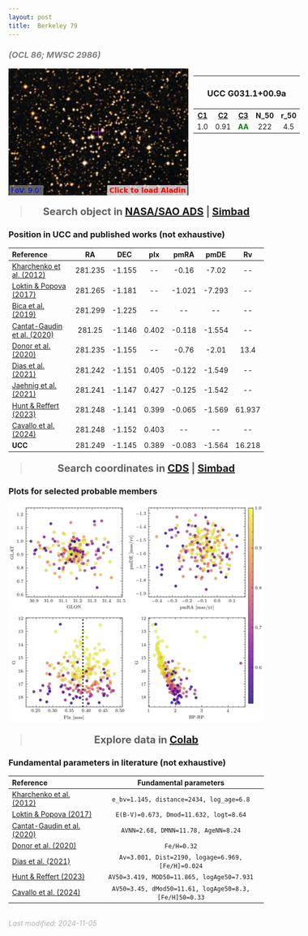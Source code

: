 ```yaml
---
layout: post
title:  Berkeley 79
---
```

<h3><span style="color: #808080;"><i>(OCL 86; MWSC 2986)</i></span></h3><div style="display: flex; justify-content: space-between; width:720px;height:250px">
<div style="text-align: center;">
<!-- WEBP image -->
<img id="myImage" src="https://raw.githubusercontent.com/ucc23/Q1P/main/plots/berkeley79_aladin.webp" alt="Clickable Image" style="width:355px;height:250px; cursor: pointer;">

<!-- Div to contain Aladin Lite viewer -->
<div id="aladin-lite-div" style="width:355px;height:250px;display:none;"></div>

<!-- Aladin Lite script (will be loaded after the image is clicked) -->
<script type="text/javascript">
// Function to load Aladin Lite after image click and hide the image
function loadAladinLiteAndHideImage() {
    // Dynamically load the Aladin Lite script
    let aladinScript = document.createElement('script');
    aladinScript.src = "https://aladin.cds.unistra.fr/AladinLite/api/v3/latest/aladin.js";
    aladinScript.charset = "utf-8";
    aladinScript.onload = function () {
        A.init.then(() => {
            let aladin = A.aladin('#aladin-lite-div', {survey:"P/DSS2/color", fov:0.15, target: "281.249 -1.145"});
            // Remove the image
            document.getElementById('myImage').remove();
            // Hide the image
            //document.getElementById('myImage').style.visibility = "hidden";
            // Show the Aladin Lite viewer
            document.getElementById('aladin-lite-div').style.display = 'block';
        });
     };
    document.head.appendChild(aladinScript);
}
// Event listener for image click
document.getElementById('myImage').addEventListener('click', loadAladinLiteAndHideImage);
</script>
</div>
<!-- Left block -->

<table style="text-align: center; width:355px;height:250px;">
  <!-- Row 1 (title) -->
  <tr>
    <td colspan="5"><h3>UCC G031.1+00.9a</h3></td>
  </tr>
  <!-- Row 2 -->
  <tr>
    <th><a href="https://ucc.ar/faq#what-are-the-c1-c2-and-c3-parameters" title="Photometric class">C1</a></th>
    <th><a href="https://ucc.ar/faq#what-are-the-c1-c2-and-c3-parameters" title="Density class">C2</a></th>
    <th><a href="https://ucc.ar/faq#what-are-the-c1-c2-and-c3-parameters" title="Combined class">C3</a></th>
    <th><div title="Stars with membership probability >50%">N_50</div></th>
    <th><div title="Radius that contains half the members [arcmin]">r_50</div></th>
  </tr>
  <!-- Row 3 -->
  <tr>
    <td>1.0</td>
    <td>0.91</td>
    <td><span style="color: green; font-weight: bold;">A</span><span style="color: green; font-weight: bold;">A</span></td>
    <td>222</td>
    <td>4.5</td>
  </tr>
</table>
</div>

> <p style="text-align:center; font-weight: bold; font-size:20px">Search object in <a href="https://ui.adsabs.harvard.edu/search/q=%20collection%3Aastronomy%20body%3A%22Berkeley%2079%22&sort=date%20desc%2C%20bibcode%20desc&p_=0" target="_blank">NASA/SAO ADS</a> | <a href="https://simbad.cds.unistra.fr/simbad/sim-id-refs?Ident=berkeley79" target="_blank">Simbad</a></p>


### Position in UCC and published works (not exhaustive)

| Reference    | RA    | DEC   | plx  | pmRA  | pmDE   |  Rv  |
| :---         | :---: | :---: | :---: | :---: | :---: | :---: |
|[Kharchenko et al. (2012)](https://ui.adsabs.harvard.edu/abs/2012A%26A...543A.156K) | 281.235 | -1.155 | -- | -0.16 | -7.02 | -- |
|[Loktin & Popova (2017)](https://ui.adsabs.harvard.edu/abs/2017AstBu..72..257L) | 281.265 | -1.181 | -- | -1.021 | -7.293 | -- |
|[Bica et al. (2019)](https://ui.adsabs.harvard.edu/abs/2019AJ....157...12B) | 281.299 | -1.225 | -- | -- | -- | -- |
|[Cantat-Gaudin et al. (2020)](https://ui.adsabs.harvard.edu/abs/2020A%26A...640A...1C) | 281.25 | -1.146 | 0.402 | -0.118 | -1.554 | -- |
|[Donor et al. (2020)](https://ui.adsabs.harvard.edu/abs/2020AJ....159..199D) | 281.235 | -1.155 | -- | -0.76 | -2.01 | 13.4 |
|[Dias et al. (2021)](https://ui.adsabs.harvard.edu/abs/2021MNRAS.504..356D) | 281.242 | -1.151 | 0.405 | -0.122 | -1.549 | -- |
|[Jaehnig et al. (2021)](https://ui.adsabs.harvard.edu/abs/2021ApJ...923..129J) | 281.241 | -1.147 | 0.427 | -0.125 | -1.542 | -- |
|[Hunt & Reffert (2023)](https://ui.adsabs.harvard.edu/abs/2023A%26A...673A.114H) | 281.248 | -1.141 | 0.399 | -0.065 | -1.569 | 61.937 |
|[Cavallo et al. (2024)](https://ui.adsabs.harvard.edu/abs/2024AJ....167...12C) | 281.248 | -1.152 | 0.403 | -- | -- | -- |
| **UCC** |281.249 | -1.145 | 0.389 | -0.083 | -1.564 | 16.218 |

> <p style="text-align:center; font-weight: bold; font-size:20px">Search coordinates in <a href="https://cdsportal.u-strasbg.fr/?target=281.249,-1.145" target="_blank">CDS</a> | <a href="https://simbad.cds.unistra.fr/mobile/object_list.html?coord=281.249%20-1.145&output=json&radius=5&userEntry=berkeley79" target="_blank">Simbad</a></p>

### Plots for selected probable members

![CLUSTER](https://raw.githubusercontent.com/ucc23/Q1P/main/plots/berkeley79.webp)


> <p style="text-align:center; font-weight: bold; font-size:20px">Explore data in <a href="https://colab.research.google.com/github/UCC23/Q1P/blob/master/notebooks/berkeley79.ipynb" target="_blank">Colab</a></p>


### Fundamental parameters in literature (not exhaustive)

| Reference |  Fundamental parameters |
| :---         |     :---:      |
| [Kharchenko et al. (2012)](https://ui.adsabs.harvard.edu/abs/2012A%26A...543A.156K) | `e_bv=1.145, distance=2434, log_age=6.8` |
| [Loktin & Popova (2017)](https://ui.adsabs.harvard.edu/abs/2017AstBu..72..257L) | `E(B-V)=0.673, Dmod=11.632, logt=8.64` |
| [Cantat-Gaudin et al. (2020)](https://ui.adsabs.harvard.edu/abs/2020A%26A...640A...1C) | `AVNN=2.68, DMNN=11.78, AgeNN=8.24` |
| [Donor et al. (2020)](https://ui.adsabs.harvard.edu/abs/2020AJ....159..199D) | `Fe/H=0.32` |
| [Dias et al. (2021)](https://ui.adsabs.harvard.edu/abs/2021MNRAS.504..356D) | `Av=3.001, Dist=2190, logage=6.969, [Fe/H]=0.024` |
| [Hunt & Reffert (2023)](https://ui.adsabs.harvard.edu/abs/2023A%26A...673A.114H) | `AV50=3.419, MOD50=11.865, logAge50=7.931` |
| [Cavallo et al. (2024)](https://ui.adsabs.harvard.edu/abs/2024AJ....167...12C) | `AV50=3.45, dMod50=11.61, logAge50=8.3, [Fe/H]50=0.33` |

<br>
<font color="b3b1b1"><i>Last modified: 2024-11-05</i></font>
